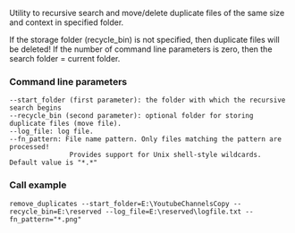 Utility to recursive search and move/delete duplicate files of the same size and context in specified folder.

If the storage folder (recycle_bin) is not specified, then duplicate files will be deleted!
If the number of command line parameters is zero, then the search folder = current folder.

### Command line parameters
    --start_folder (first parameter): the folder with which the recursive search begins
    --recycle_bin (second parameter): optional folder for storing duplicate files (move file).
    --log_file: log file.
    --fn_pattern: File name pattern. Only files matching the pattern are processed!
                   Provides support for Unix shell-style wildcards. Default value is "*.*"

### Call example
    remove_duplicates --start_folder=E:\YoutubeChannelsCopy --recycle_bin=E:\reserved --log_file=E:\reserved\logfile.txt --fn_pattern="*.png" 